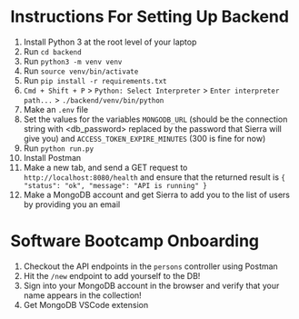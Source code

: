 # Instructions For Setting Up Backend

1. Install Python 3 at the root level of your laptop
2. Run ```cd backend```
3. Run ```python3 -m venv venv```
4. Run ```source venv/bin/activate```
5. Run ```pip install -r requirements.txt```
6. ```Cmd + Shift + P``` > ```Python: Select Interpreter``` > ```Enter interpreter path...``` > ```./backend/venv/bin/python```
7. Make an ```.env``` file
8. Set the values for the variables ```MONGODB_URL``` (should be the connection string with <db_password> replaced by the password that Sierra will give you) and ```ACCESS_TOKEN_EXPIRE_MINUTES``` (300 is fine for now)
9. Run ```python run.py```
10. Install Postman
11. Make a new tab, and send a GET request to ```http://localhost:8080/health``` and ensure that the returned result is ```{
    "status": "ok",
    "message": "API is running"
}```
12. Make a MongoDB account and get Sierra to add you to the list of users by providing you an email

# Software Bootcamp Onboarding

1. Checkout the API endpoints in the ```persons``` controller using Postman
2. Hit the ```/new``` endpoint to add yourself to the DB!
3. Sign into your MongoDB account in the browser and verify that your name appears in the collection!
4. Get MongoDB VSCode extension
